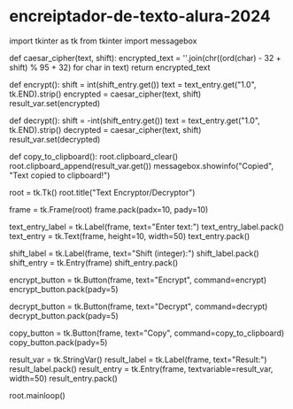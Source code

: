 # encreiptador-de-texto-alura-2024
import tkinter as tk
from tkinter import messagebox

def caesar_cipher(text, shift):
    encrypted_text = ''.join(chr((ord(char) - 32 + shift) % 95 + 32) for char in text)
    return encrypted_text

def encrypt():
    shift = int(shift_entry.get())
    text = text_entry.get("1.0", tk.END).strip()
    encrypted = caesar_cipher(text, shift)
    result_var.set(encrypted)

def decrypt():
    shift = -int(shift_entry.get())
    text = text_entry.get("1.0", tk.END).strip()
    decrypted = caesar_cipher(text, shift)
    result_var.set(decrypted)

def copy_to_clipboard():
    root.clipboard_clear()
    root.clipboard_append(result_var.get())
    messagebox.showinfo("Copied", "Text copied to clipboard!")

root = tk.Tk()
root.title("Text Encryptor/Decryptor")

frame = tk.Frame(root)
frame.pack(padx=10, pady=10)

text_entry_label = tk.Label(frame, text="Enter text:")
text_entry_label.pack()
text_entry = tk.Text(frame, height=10, width=50)
text_entry.pack()

shift_label = tk.Label(frame, text="Shift (integer):")
shift_label.pack()
shift_entry = tk.Entry(frame)
shift_entry.pack()

encrypt_button = tk.Button(frame, text="Encrypt", command=encrypt)
encrypt_button.pack(pady=5)

decrypt_button = tk.Button(frame, text="Decrypt", command=decrypt)
decrypt_button.pack(pady=5)

copy_button = tk.Button(frame, text="Copy", command=copy_to_clipboard)
copy_button.pack(pady=5)

result_var = tk.StringVar()
result_label = tk.Label(frame, text="Result:")
result_label.pack()
result_entry = tk.Entry(frame, textvariable=result_var, width=50)
result_entry.pack()

root.mainloop()
